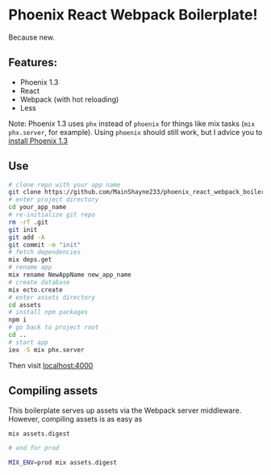 # Phoenix React Webpack Boilerplate!
Because new.

## Features:
- Phoenix 1.3
- React
- Webpack (with hot reloading)
- Less

Note: Phoenix 1.3 uses `phx` instead of `phoenix` for things like mix tasks
(`mix phx.server`, for example). Using `phoenix` should still work, but I advice you
to [install Phoenix 1.3]

## Use
```bash
# clone repo with your app name
git clone https://github.com/MainShayne233/phoenix_react_webpack_boilerplate.git your_app_name
# enter project directory
cd your_app_name
# re-initialize git repo
rm -rf .git
git init
git add -A
git commit -m "init"
# fetch dependencies
mix deps.get
# rename app
mix rename NewAppName new_app_name
# create database
mix ecto.create
# enter assets directory
cd assets
# install npm packages
npm i
# go back to project root
cd ..
# start app
iex -S mix phx.server
```
Then visit [localhost:4000]

## Compiling assets
This boilerplate serves up assets via the Webpack server middleware. However,
compiling assets is as easy as
```bash
mix assets.digest

# and for prod

MIX_ENV=prod mix assets.digest
```

[install Phoenix 1.3]: (https://github.com/phoenixframework/phoenix/blob/master/installer/README.md)
[localhost:4000]: (http://localhost:4000)
